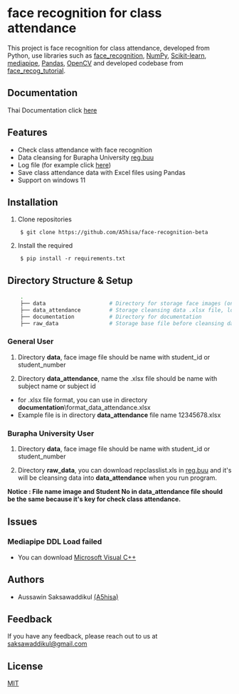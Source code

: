 # face recognition for class attendance

This project is face recognition for class attendance, developed from Python, use libraries such as [face_recognition](https://github.com/ageitgey/face_recognition), [NumPy](https://numpy.org/), [Scikit-learn](https://scikit-learn.org/), [mediapipe](https://pypi.org/project/mediapipe/), [Pandas](https://pandas.pydata.org/), [OpenCV](https://pypi.org/project/opencv-python/) and developed codebase from [face_recog_tutorial](https://github.com/jsammarco/face_recog_tutorial).

## Documentation

Thai Documentation click [here](https://github.com/A5hisa/face-recognition-beta/blob/main/documentation/README-TH.md)


## Features

- Check class attendance with face recognition
- Data cleansing for Burapha University [reg.buu](https://reg.buu.ac.th/) 
- Log file (for example click [here](https://github.com/A5hisa/face-recognition-beta/blob/main/documentation/log_example.png))
- Save class attendance data with Excel files using Pandas
- Support on windows 11


## Installation

1. Clone repositories

```shell
    $ git clone https://github.com/A5hisa/face-recognition-beta
```

2. Install the required

```shell
    $ pip install -r requirements.txt
```

## Directory Structure & Setup

```bash
    .
    ├── data                    # Directory for storage face images (only .jpg and .png images are supported)
    ├── data_attendance         # Storage cleansing data .xlsx file, log file, list_subject file
    ├── documentation           # Directory for documentation 
    ├── raw_data                # Storage base file before cleansing data (only .xls files)
```

### General User

1. Directory **data**, face image file should be name with student_id or student_number


2. Directory **data_attendance**, name the .xlsx file should be name with subject name or subject id

- for .xlsx file format, you can use in directory **documentation**\format_data_attendance.xlsx
- Example file is in directory **data_attendance** file name 12345678.xlsx


### Burapha University User

1. Directory **data**, face image file should be name with student_id or student_number


2. Directory **raw_data**, you can download repclasslist.xls in [reg.buu](https://reg.buu.ac.th/) and it's will be cleansing data into **data_attendance** when you run program.


**Notice : File name image and Student No in data_attendance file should be the same because it's key for check class attendance.**


## Issues

### Mediapipe DDL Load failed

- You can download [Microsoft Visual C++](https://learn.microsoft.com/en-us/cpp/windows/latest-supported-vc-redist?view=msvc-170) 

## Authors

- Aussawin Saksawaddikul [(A5hisa)](https://www.github.com/A5hisa)

## Feedback

If you have any feedback, please reach out to us at saksawaddikul@gmail.com


## License

[MIT](https://choosealicense.com/licenses/mit/)
